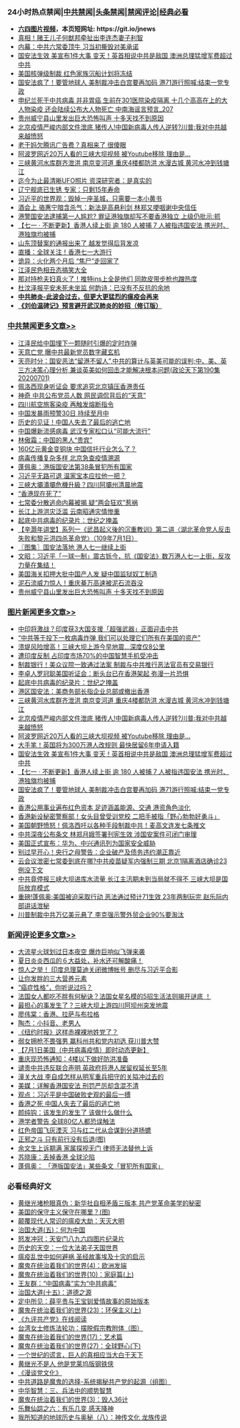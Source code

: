 <div id="tt">
<h3>24小时热点禁闻|<a href="#%E4%B8%AD%E5%85%B1%E7%A6%81%E9%97%BB%E6%9B%B4%E5%A4%9A%E6%96%87%E7%AB%A0">中共禁闻</a>|<a href="#%E5%9B%BE%E7%89%87%E6%96%B0%E9%97%BB%E6%9B%B4%E5%A4%9A%E6%96%87%E7%AB%A0">头条禁闻</a>|<a href="#%E6%96%B0%E9%97%BB%E8%AF%84%E8%AE%BA%E6%9B%B4%E5%A4%9A%E6%96%87%E7%AB%A0">禁闻评论|<a href="#%E5%BF%85%E7%9C%8B%E7%BB%8F%E5%85%B8%E5%A5%BD%E6%96%87">经典必看</a></h3>
<ul>
<li><b><a href="http://d1.bdrive.tk/64.mp4" target="_blank">六四图片视频</a>，本页短网址: https://git.io/jnews</b></li>
<li><a href="https://github.com/fqnews/bnews/blob/master/cnnews/hknews/20200701/1354056.md">真相！赌王儿子何猷邦牵扯出李连杰妻子利智</a></li>
<li><a href="https://github.com/fqnews/bnews/blob/master/cbnews/20200701/1353954.md">内幕：中共六常委顶牛 习当初撕毁对美承诺</a></li>
<li><a href="https://github.com/fqnews/bnews/blob/master/topimagenews/20200701/1354098.md">国安法生效 美宣布1件大事 变天！英首相说中共是敌国 澳洲总理猛增军费超过中共</a></li>
<li><a href="https://github.com/fqnews/bnews/blob/master/cnnews/20200701/1354058.md">美国核弹级制裁 红色家族沉船计划将冻结</a></li>
<li><a href="https://github.com/fqnews/bnews/blob/master/topimagenews/20200701/1353937.md">国安法疯了！要管地球人 美制裁冲击白宫要再加码 港71游行照喊:结束一党专政</a></li>
<li><a href="https://github.com/fqnews/bnews/blob/master/comments/20200701/1353958.md">申纪兰死于中共病毒 并非胃癌 生前在301医院染疫隔离 十几个高高在上的大人物染疫 还会陆续公布大人物死亡 中南海谣言预言_207</a></li>
<li><a href="https://github.com/fqnews/bnews/blob/master/cbnews/20200702/1354249.md">贵州威宁县山里发出巨大恐怖叫声 十多天找不到原因</a></li>
<li><a href="https://github.com/fqnews/bnews/blob/master/topimagenews/20200701/1354168.md">北京疫情严峻内部文件泄底 猪传人!中国新病毒人传人逆转?川普:我对中共越来越愤怒</a></li>
<li><a href="https://github.com/fqnews/bnews/blob/master/cbnews/20200701/1353928.md">老干妈欠腾讯广告费？真相来了 很傻眼</a></li>
<li><a href="https://github.com/fqnews/bnews/blob/master/topimagenews/20200701/1354151.md">阿波罗网近20万人看的三峡大坝视频 被Youtube移除 理由是...</a></li>
<li><a href="https://github.com/fqnews/bnews/blob/master/topimagenews/20200702/1354196.md">三峡黄河水库群齐泄洪 南京变河道 重庆4楼都防洪 水漫古城 黄河水冲到钱塘江</a></li>
<li><a href="https://github.com/fqnews/bnews/blob/master/cnnews/20200702/1354238.md">迄今为止最清晰UFO照片 资深研究者：是真实的</a></li>
<li><a href="https://github.com/fqnews/bnews/blob/master/cbnews/20200701/1354005.md">辽宁舰底已生锈 专家：只剩15年寿命</a></li>
<li><a href="https://github.com/fqnews/bnews/blob/master/comments/20200702/1354266.md">习近平的世界观：毁掉一座圣城，只需要一本小黄书</a></li>
<li><a href="https://github.com/fqnews/bnews/blob/master/cbnews/20200701/1353896.md">酒会上 骆惠宁暗含杀气：新法是高悬利剑 林郑又哽咽谢中央信任</a></li>
<li><a href="https://github.com/fqnews/bnews/blob/master/cnnews/hknews/20200701/1354182.md">港警国安法逮捕第一人尴尬? 罪证港独旗却写不要香港独立 上级仍批示:抓</a></li>
<li><a href="https://github.com/fqnews/bnews/blob/master/topimagenews/20200701/1354002.md">【七一 ‧ 不断更新】香港人续上街 逾 180 人被捕 7 人被指违国安法 携光时、港独旗均被捕</a></li>
<li><a href="https://github.com/fqnews/bnews/blob/master/cnnews/20200701/1354014.md">山东顶替案的通报出来了 越发觉得后背发凉</a></li>
<li><a href="https://github.com/fqnews/bnews/blob/master/cbnews/20200701/1353897.md">直播：全球关注！香港七一大游行</a></li>
<li><a href="https://github.com/fqnews/bnews/blob/master/cbnews/20200701/1354003.md">诡异：火化两个月后 “焦尸”走回家了</a></li>
<li><a href="https://github.com/fqnews/bnews/blob/master/cnnews/20200702/1354285.md">江泽民色相丑态搞笑大全 </a></li>
<li><a href="https://github.com/fqnews/bnews/blob/master/cnnews/20200701/1353987.md">那对持枪夫妇真火了！推特ins上全是他们 同款皮带步枪也蹭热度</a></li>
<li><a href="https://github.com/fqnews/bnews/blob/master/cnnews/20200701/1353929.md">杜汶泽报平安未死未坐监 何韵诗：已没有不反抗的余地</a></li>
<li><b><a href="https://github.com/fqnews/bnews/blob/master/comments/20200211/1275071.md" target="_blank">中共肺炎-此波会过去，但更大更猛烈的瘟疫会再来</a></b></li>
<li><b><a href="https://github.com/fqnews/bnews/blob/master/comments/20200207/1272816.md" target="_blank">《刘伯温碑记》预言避开武汉肺炎的妙招（修订版）</a></b></li>
</ul>
</div>

<div class="catlist">
<h3><a href="https://github.com/fqnews/bnews/blob/master/cbnews/" target="_blank">中共禁闻</a><span><a href="https://github.com/fqnews/bnews/blob/master/cbnews/" target="_blank" rel="nofollow">更多文章>></a></span></h3>
<ul>
<li><a href="https://github.com/fqnews/bnews/blob/master/cbnews/20200702/1354463.md" target="_blank">江泽民给中国埋下一颗随时引爆的定时炸弹</a></li>
<li><a href="https://github.com/fqnews/bnews/blob/master/cbnews/20200702/1354441.md" target="_blank">天意亡党 曝中共最新党员数字藏玄机</a></li>
<li><a href="https://github.com/fqnews/bnews/blob/master/cbnews/20200702/1354434.md" target="_blank">天亮时分：国安恶法“留港不留人”,中共的算计与英美可能的误判;中、美、英三方决策心理分析,兼谈英美如何回击才能解决根本问题(政论天下第190集 20200701)</a></li>
<li><a href="https://github.com/fqnews/bnews/blob/master/cbnews/20200702/1354401.md" target="_blank">佩洛西现身听证会 要求追究北京镇压香港责任</a></li>
<li><a href="https://github.com/fqnews/bnews/blob/master/cbnews/20200702/1354400.md" target="_blank">神奇 中共公布党员人数 网民调侃背后的“天意”</a></li>
<li><a href="https://github.com/fqnews/bnews/blob/master/cbnews/20200702/1354399.md" target="_blank">四川航空旅客染疫 再触发熔断指令</a></li>
<li><a href="https://github.com/fqnews/bnews/blob/master/cbnews/20200702/1354398.md" target="_blank">中国发暴雨预警30日 持续至月中</a></li>
<li><a href="https://github.com/fqnews/bnews/blob/master/cbnews/20200702/1354397.md" target="_blank">历史的见证！中国人失去了最后的逃亡地</a></li>
<li><a href="https://github.com/fqnews/bnews/blob/master/cbnews/20200702/1354396.md" target="_blank">中国爆新流感病毒 武汉专家松口认“可能大流行”</a></li>
<li><a href="https://github.com/fqnews/bnews/blob/master/cbnews/20200702/1354389.md" target="_blank">林傲霜：中国的黑人“贵宾”</a></li>
<li><a href="https://github.com/fqnews/bnews/blob/master/cbnews/20200702/1354367.md" target="_blank">160亿元黄金变铜块 中国信托行业怎么了？</a></li>
<li><a href="https://github.com/fqnews/bnews/blob/master/cbnews/20200702/1354366.md" target="_blank">病毒传播复杂多样 北京急查疫情溯源</a></li>
<li><a href="https://github.com/fqnews/bnews/blob/master/cbnews/20200702/1354348.md" target="_blank">蓬佩奥：港版国安法第38条冒犯所有国家</a></li>
<li><a href="https://github.com/fqnews/bnews/blob/master/cbnews/20200702/1354347.md" target="_blank">习近平无路可退 温家宝本应拉他一把？</a></li>
<li><a href="https://github.com/fqnews/bnews/blob/master/cbnews/20200702/1354346.md" target="_blank">三峽大壩潰壩危機升級？四川阿壩州清晨地震</a></li>
<li><a href="https://github.com/fqnews/bnews/blob/master/cbnews/20200702/1354342.md" target="_blank">“香港现在死了”</a></li>
<li><a href="https://github.com/fqnews/bnews/blob/master/cbnews/20200702/1354334.md" target="_blank">七常委分散逃命内幕被揭 疑“两会狂欢”惹祸</a></li>
<li><a href="https://github.com/fqnews/bnews/blob/master/cbnews/20200702/1354075.md" target="_blank">长江上游洪灾泛滥 云南昭通灾情惨重</a></li>
<li><a href="https://github.com/fqnews/bnews/blob/master/comments/20200702/1354076.md" target="_blank">起底中共病毒的纪录片：世纪之掩盖</a></li>
<li><a href="https://github.com/fqnews/bnews/blob/master/cbnews/20200702/1354200.md" target="_blank">【辛灏年讲堂】系列一《武昌起义後的沉重教训》第二讲〈湖北革命党人反击失败和黎元洪四杀革命党〉（109年7月1日）</a></li>
<li><a href="https://github.com/fqnews/bnews/blob/master/cbnews/20200702/1354281.md" target="_blank">〖图集〗国安法落地 港人七一继续上街</a></li>
<li><a href="https://github.com/fqnews/bnews/blob/master/cbnews/20200702/1354278.md" target="_blank">文昭：习近平「一球一制」震古铄今，抗《国安法》数万港人七一上街，反攻力量在集结！</a></li>
<li><a href="https://github.com/fqnews/bnews/blob/master/cbnews/20200702/1354277.md" target="_blank">美国海关扣押大批中国产人发 疑中国监狱奴工制造</a></li>
<li><a href="https://github.com/fqnews/bnews/blob/master/cbnews/20200702/1354250.md" target="_blank">泥石流威力惊人！重庆綦万高速被泥石流吞没</a></li>
<li><a href="https://github.com/fqnews/bnews/blob/master/cbnews/20200702/1354249.md" target="_blank">贵州威宁县山里发出巨大恐怖叫声 十多天找不到原因</a></li>

</ul>
</div>
<div class="catlist">
<h3><a href="https://github.com/fqnews/bnews/blob/master/topimagenews/" target="_blank">图片新闻</a><span><a href="https://github.com/fqnews/bnews/blob/master/topimagenews/" target="_blank" rel="nofollow">更多文章>></a></span></h3>
<ul>
<li><a href="https://github.com/fqnews/bnews/blob/master/topimagenews/20200702/1354462.md" target="_blank">中印将激战？印度获3大国支援「超强武器」正面迎击中共</a></li>
<li><a href="https://github.com/fqnews/bnews/blob/master/topimagenews/20200702/1354440.md" target="_blank">“中共等于投下一枚病毒炸弹 我们可以处理它们所有在美国的资产”</a></li>
<li><a href="https://github.com/fqnews/bnews/blob/master/topimagenews/20200702/1354439.md" target="_blank">溃堤风险增高！三峡大坝上游今早地震…深度仅8公里</a></li>
<li><a href="https://github.com/fqnews/bnews/blob/master/topimagenews/20200702/1354438.md" target="_blank">遭印度反制 占印度市场70%的中国智慧手机受冲击</a></li>
<li><a href="https://github.com/fqnews/bnews/blob/master/topimagenews/20200702/1354395.md" target="_blank">制裁银行！美众议院一致通过法案 制裁与中共推行恶法官员有交易银行</a></li>
<li><a href="https://github.com/fqnews/bnews/blob/master/topimagenews/20200702/1354365.md" target="_blank">李卓人罗冠聪美国听证会：断头台已在香港架起 弥漫一片恐惧</a></li>
<li><a href="https://github.com/fqnews/bnews/blob/master/comments/20200702/1354076.md" target="_blank">起底中共病毒的纪录片：世纪之掩盖</a></li>
<li><a href="https://github.com/fqnews/bnews/blob/master/topimagenews/20200702/1354227.md" target="_blank">港区国安法：美商务部长指企业总部或撤出香港</a></li>
<li><a href="https://github.com/fqnews/bnews/blob/master/topimagenews/20200702/1354196.md" target="_blank">三峡黄河水库群齐泄洪 南京变河道 重庆4楼都防洪 水漫古城 黄河水冲到钱塘江</a></li>
<li><a href="https://github.com/fqnews/bnews/blob/master/topimagenews/20200701/1354168.md" target="_blank">北京疫情严峻内部文件泄底 猪传人!中国新病毒人传人逆转?川普:我对中共越来越愤怒</a></li>
<li><a href="https://github.com/fqnews/bnews/blob/master/topimagenews/20200701/1354151.md" target="_blank">阿波罗网近20万人看的三峡大坝视频 被Youtube移除 理由是&#8230;</a></li>
<li><a href="https://github.com/fqnews/bnews/blob/master/topimagenews/20200701/1354139.md" target="_blank">大手笔！英国将为300万港人改规则 最快居留6年申请入籍</a></li>
<li><a href="https://github.com/fqnews/bnews/blob/master/topimagenews/20200701/1354098.md" target="_blank">国安法生效 美宣布1件大事 变天！英首相说中共是敌国 澳洲总理猛增军费超过中共</a></li>
<li><a href="https://github.com/fqnews/bnews/blob/master/topimagenews/20200701/1354002.md" target="_blank">【七一 ‧ 不断更新】香港人续上街 逾 180 人被捕 7 人被指违国安法 携光时、港独旗均被捕</a></li>
<li><a href="https://github.com/fqnews/bnews/blob/master/topimagenews/20200701/1353937.md" target="_blank">国安法疯了！要管地球人 美制裁冲击白宫要再加码 港71游行照喊:结束一党专政</a></li>
<li><a href="https://github.com/fqnews/bnews/blob/master/topimagenews/20200701/1353859.md" target="_blank">香港公用事业遍布红色资本 足迹涵盖能源、交通 港资角色淡化</a></li>
<li><a href="https://github.com/fqnews/bnews/blob/master/topimagenews/20200701/1353847.md" target="_blank">香港新设秘密警察部！女头目曾受训党校 二把手被指「野心勃勃好勇斗」</a></li>
<li><a href="https://github.com/fqnews/bnews/blob/master/topimagenews/20200701/1353768.md" target="_blank">美国朝野愤怒！佩洛西吁以各种手段制裁中共！麦高文连发七条推文</a></li>
<li><a href="https://github.com/fqnews/bnews/blob/master/topimagenews/20200701/1353744.md" target="_blank">中共深夜公布条文 林郑月娥签署刊宪生效 涉国安案件可闭门审理</a></li>
<li><a href="https://github.com/fqnews/bnews/blob/master/topimagenews/20200701/1353682.md" target="_blank">美国正式宣布：华为、中兴通讯列为国家安全威胁</a></li>
<li><a href="https://github.com/fqnews/bnews/blob/master/topimagenews/20200701/1353638.md" target="_blank">别过早开心！央行之母警告：企业破产及债务违约潮正靠近</a></li>
<li><a href="https://github.com/fqnews/bnews/blob/master/topimagenews/20200630/1353509.md" target="_blank">云会议泄密七常委到底在哪?中共疫苗疑军内强制三期 北京1隔离酒店确诊23例没下文</a></li>
<li><a href="https://github.com/fqnews/bnews/blob/master/topimagenews/20200630/1353508.md" target="_blank">中共竟停报三峡大坝进库水流量 长江主汛期未到当局就不得不 三峡大坝是国际放弃模式</a></li>
<li><a href="https://github.com/fqnews/bnews/blob/master/topimagenews/20200630/1353411.md" target="_blank">重磅!蓬佩奥:美国被迫采取行动 恶法通过预计71生效 23年两制玩完 赵乐际内部讲话泄秘</a></li>
<li><a href="https://github.com/fqnews/bnews/blob/master/topimagenews/20200630/1353366.md" target="_blank">川普制裁中共万亿美元悬了 李克强示警外贸企业90%要淘汰</a></li>

</ul>
</div>
<div class="catlist">
<h3><a href="https://github.com/fqnews/bnews/blob/master/comments/" target="_blank">新闻评论</a><span><a href="https://github.com/fqnews/bnews/blob/master/comments/" target="_blank" rel="nofollow">更多文章>></a></span></h3>
<ul>
<li><a href="https://github.com/fqnews/bnews/blob/master/comments/20200702/1354468.md" target="_blank">大流星火球划过日本夜空 爆炸巨响似飞弹来袭</a></li>
<li><a href="https://github.com/fqnews/bnews/blob/master/comments/20200702/1354467.md" target="_blank">夏日炎炎西瓜的６大益处，补水还可解酸痛！</a></li>
<li><a href="https://github.com/fqnews/bnews/blob/master/comments/20200702/1354461.md" target="_blank">惊人之举！ 印度总理莫迪关闭微博帐号 删尽与习近平合影</a></li>
<li><a href="https://github.com/fqnews/bnews/blob/master/comments/20200702/1354460.md" target="_blank">让你发胖的三大营养元素</a></li>
<li><a href="https://github.com/fqnews/bnews/blob/master/comments/20200702/1354459.md" target="_blank">“癌症性格”，你听说过吗？</a></li>
<li><a href="https://github.com/fqnews/bnews/blob/master/comments/20200702/1354458.md" target="_blank">法国女人都吃不胖有何秘诀？法国女星名模的5招生活法则揭开谜底 ！</a></li>
<li><a href="https://github.com/fqnews/bnews/blob/master/comments/20200702/1354452.md" target="_blank">最担心的事发生了？三峡大坝上游四川阿坝州突发地震</a></li>
<li><a href="https://github.com/fqnews/bnews/blob/master/comments/20200702/1354448.md" target="_blank">廖伟棠：香港、拉萨与布拉格</a></li>
<li><a href="https://github.com/fqnews/bnews/blob/master/comments/20200702/1354447.md" target="_blank">陶杰：小抖音、老男人</a></li>
<li><a href="https://github.com/fqnews/bnews/blob/master/comments/20200702/1354446.md" target="_blank">《纽约时报》这样赤裸裸地姓党了？</a></li>
<li><a href="https://github.com/fqnews/bnews/blob/master/comments/20200702/1354433.md" target="_blank">弱女拥枪不畏强男 赢科州共和党内初选 获川普大赞</a></li>
<li><a href="https://github.com/fqnews/bnews/blob/master/comments/20200702/1354432.md" target="_blank">【7月1日美国（中共病毒疫情）即时动态更新】</a></li>
<li><a href="https://github.com/fqnews/bnews/blob/master/comments/20200702/1354431.md" target="_blank">重庆现恐怖通知：4楼以下做好防洪准备</a></li>
<li><a href="https://github.com/fqnews/bnews/blob/master/comments/20200702/1354430.md" target="_blank">谴责中共违反联合声明   英政府将港人居留权延长至5年</a></li>
<li><a href="https://github.com/fqnews/bnews/blob/master/comments/20200702/1354429.md" target="_blank">潼关大战 李自成怎样从明军重兵把守的关隘冲过去的</a></li>
<li><a href="https://github.com/fqnews/bnews/blob/master/comments/20200702/1354413.md" target="_blank">美媒：详解香港国安法 刑罚严厉却含混不清</a></li>
<li><a href="https://github.com/fqnews/bnews/blob/master/comments/20200702/1354412.md" target="_blank">观点：习近平是中国破败史观的最后一搏</a></li>
<li><a href="https://github.com/fqnews/bnews/blob/master/comments/20200702/1354411.md" target="_blank">香港之死 中国人失去了最后的逃亡地</a></li>
<li><a href="https://github.com/fqnews/bnews/blob/master/comments/20200702/1354410.md" target="_blank">颜纯钩：该发生的发生了 该做什么做什么</a></li>
<li><a href="https://github.com/fqnews/bnews/blob/master/comments/20200702/1354409.md" target="_blank">港学者警告 全球80亿人都恐误触法</a></li>
<li><a href="https://github.com/fqnews/bnews/blob/master/comments/20200702/1354408.md" target="_blank">红色帝国飞灰湮灭 习与红二代从合谋到分道扬镳</a></li>
<li><a href="https://github.com/fqnews/bnews/blob/master/comments/20200702/1354394.md" target="_blank">正邪之斗 只有前行没有后退(图)</a></li>
<li><a href="https://github.com/fqnews/bnews/blob/master/comments/20200702/1354375.md" target="_blank">余文生上诉期满  家属探视无门 律师无法替他上诉</a></li>
<li><a href="https://github.com/fqnews/bnews/blob/master/comments/20200702/1354371.md" target="_blank">苏晓康：丢掉香港 全球沦陷</a></li>
<li><a href="https://github.com/fqnews/bnews/blob/master/comments/20200702/1354360.md" target="_blank">蓬佩奥： 「港版国安法」某些条文「冒犯所有国家」</a></li>

</ul>
</div>

<div class="catlist">
<h3>必看经典好文</h3>
<ul>
<li><a href="https://github.com/fqnews/bnews/blob/master/lifebaike/20180921/1001174.md" target="_blank">黄继光堵枪眼真伪：新华社自相矛盾三版本 共产党革命美学的秘密</a></li>
<li><a href="https://github.com/fqnews/bnews/blob/master/lifebaike/20200520/1331379.md" target="_blank">美国的保守主义保守在哪里？(图)</a></li>
<li><a href="https://github.com/fqnews/bnews/blob/master/comments/20200619/783185.md" target="_blank">颠覆现代人常识的瘟疫大劫：天灭大明</a></li>
<li><a href="https://github.com/fqnews/bnews/blob/master/cbnews/20180311/913065.md" target="_blank">治国大道(五)：何为中国</a></li>
<li><a href="https://github.com/fqnews/bnews/blob/master/comments/20200604/783200.md" target="_blank">怒发冲冠：天安门八九六四图片纪录片</a></li>
<li><a href="https://github.com/fqnews/bnews/blob/master/tculture/20121025/73067.md" target="_blank">历史的天空：一位大法弟子天国世界</a></li>
<li><a href="https://github.com/fqnews/bnews/blob/master/comments/20200618/1346823.md" target="_blank">瘟疫乱世中如何避祸 圣经故事埃及十灾的启示</a></li>
<li><a href="https://github.com/fqnews/bnews/blob/master/topimagenews/20180522/946266.md" target="_blank">魔鬼在统治着我们的世界(4)：欧洲发端</a></li>
<li><a href="https://github.com/fqnews/bnews/blob/master/topimagenews/20180529/950153.md" target="_blank">魔鬼在统治着我们的世界(10)：家庭篇(上)</a></li>
<li><a href="https://github.com/fqnews/bnews/blob/master/comments/20200318/1295755.md" target="_blank">王友群：“中国病毒”实为“中共病毒”</a></li>
<li><a href="https://github.com/fqnews/bnews/blob/master/topimagenews/20180322/917868.md" target="_blank">治国大道(十五)：道德之源</a></li>
<li><a href="https://github.com/fqnews/bnews/blob/master/comments/20200616/1345658.md" target="_blank">定中所见：薛平贵与王宝钏爱情故事的原始版本</a></li>
<li><a href="https://github.com/fqnews/bnews/blob/master/ssgc/20180904/993719.md" target="_blank">魔鬼在统治着我们的世界(23)：环保主义(上)</a></li>
<li><a href="https://github.com/fqnews/bnews/blob/master/bookonline/20131116/201057.md" target="_blank">《九评共产党》在线阅读</a></li>
<li><a href="https://github.com/fqnews/bnews/blob/master/cbnews/20200610/1342772.md" target="_blank">台湾女士修炼法轮功：摆脱假宗教附体（图）</a></li>
<li><a href="https://github.com/fqnews/bnews/blob/master/topimagenews/20180620/960677.md" target="_blank">魔鬼在统治着我们的世界(17)：艺术篇</a></li>
<li><a href="https://github.com/fqnews/bnews/blob/master/comments/20181224/1052333.md" target="_blank">魔鬼在统治着我们的世界(27)：全球野心(下)</a></li>
<li><a href="https://github.com/fqnews/bnews/blob/master/comments/20200621/1348067.md" target="_blank">一个世纪的谎言，巨人的真相应当大白于天下</a></li>
<li><a href="https://github.com/fqnews/bnews/blob/master/lifebaike/20190522/1131765.md" target="_blank">黄继光不是人 他是党莱坞版钢铁侠</a></li>
<li><a href="https://github.com/fqnews/bnews/blob/master/comments/20200521/783167.md" target="_blank">《漫谈党文化》</a></li>
<li><a href="https://github.com/fqnews/bnews/blob/master/comments/20181209/1044543.md" target="_blank">中共道路是魔鬼的选择-系统揭秘共产党的起源（组图）</a></li>
<li><a href="https://github.com/fqnews/bnews/blob/master/comments/20200605/783248.md" target="_blank">中华智慧：三、兵法中的顺势智慧</a></li>
<li><a href="https://github.com/fqnews/bnews/blob/master/topimagenews/20180521/945342.md" target="_blank">魔鬼在统治着我们的世界(3)：毁人36计</a></li>
<li><a href="https://github.com/fqnews/bnews/blob/master/tculture/20190101/792146.md" target="_blank">乐舞仙踪之六：有乐几变 感天降神</a></li>
<li><a href="https://github.com/fqnews/bnews/blob/master/topimagenews/20180225/905380.md" target="_blank">我所知道的地球历史与奥秘（八）：神传文化 龙族传说</a></li>

</ul>
</div>